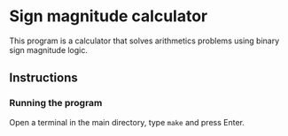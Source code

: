 # Sign magnitude calculator
This program is a calculator that solves arithmetics problems using binary sign magnitude logic.

## Instructions
### Running the program
Open a terminal in the main directory, type `make` and press Enter.
